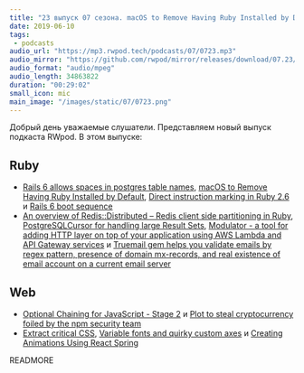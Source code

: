 ```yaml
---
title: "23 выпуск 07 сезона. macOS to Remove Having Ruby Installed by Default, Optional Chaining for JavaScript, React Spring и прочее"
date: 2019-06-10
tags:
 - podcasts
audio_url: "https://mp3.rwpod.tech/podcasts/07/0723.mp3"
audio_mirror: "https://github.com/rwpod/mirror/releases/download/07.23/0723.mp3"
audio_format: "audio/mpeg"
audio_length: 34863822
duration: "00:29:02"
small_icon: mic
main_image: "/images/static/07/0723.png"
---
```


Добрый день уважаемые слушатели. Представляем новый выпуск подкаста RWpod. В этом выпуске:

## Ruby

 - [Rails 6 allows spaces in postgres table names](https://blog.bigbinary.com/2019/06/05/rails-6-allows-spaces-in-postgres-table-names.html), [macOS to Remove Having Ruby Installed by Default](https://developer.apple.com/documentation/macos_release_notes/macos_10_15_beta_release_notes#3318257), [Direct instruction marking in Ruby 2.6](https://github.blog/2019-06-04-direct-instruction-marking-in-ruby-2-6/) и [Rails 6 boot sequence](https://blog.capsens.eu/rails-6-boot-sequence-d289b44d2e94)
 - [An overview of Redis::Distributed – Redis client side partitioning in Ruby](https://www.marionzualo.com/2019/06/06/an-overview-redisdistributed-redis-client-side-partitioning-in-ruby/), [PostgreSQLCursor for handling large Result Sets](https://github.com/afair/postgresql_cursor), [Modulator - a tool for adding HTTP layer on top of your application using AWS Lambda and API Gateway services](https://github.com/damir/modulator) и [Truemail gem helps you validate emails by regex pattern, presence of domain mx-records, and real existence of email account on a current email server](https://github.com/rubygarage/truemail)

## Web

 - [Optional Chaining for JavaScript - Stage 2](https://github.com/tc39/proposal-optional-chaining) и [Plot to steal cryptocurrency foiled by the npm security team](http://blog.npmjs.org/post/185397814280/plot-to-steal-cryptocurrency-foiled-by-the-npm)
 - [Extract critical CSS](https://web.dev/extract-critical-css), [Variable fonts and quirky custom axes](https://rwt.io/typography-tips/variable-fonts-and-quirky-custom-axes) и [Creating Animations Using React Spring](https://css-tricks.com/creating-animations-using-react-spring/)

READMORE
